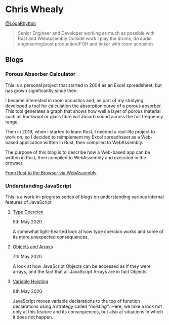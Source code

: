 # Chris Whealy

[@LogaRhythm](https://twitter.com/LogaRhythm)


> Senior Engineer and Developer working as much as possible with Rust and WebAssembly
> Outside work I play the drums, do audio engineering/post production/FOH and tinker with room acoustics


## Blogs

### Porous Absorber Calculator

This is a personal project that started in 2004 as an Excel spreadsheet, but has grown significantly since then.

I became interested in room acoustics and, as part of my studying, developed a tool for calculation the absorption curve of a porous absorber.  This tool generates a graph that shows how well a layer of porous material such as Rockwool or glass fibre will absorb sound across the full frequency range.

Then in 2019, when I started to learn Rust, I needed a real-life project to work on; so I decided to reimplement my Excel spreadhseet as a Web-based application written in Rust, then compiled to WebAssembly.

The purpose of this blog is to describe how a Web-based app can be written in Rust, then compiled to WebAssembly and executed in the browser.

[From Rust to the Browser via WebAssembly](./RustWASM/)

### Understanding JavaScript

This is a work-in-progress series of blogs on understanding various internal features of JavaScript

1. [Type Coercion](./InsideJavaScript/01%20Type%20Coercion/)

    5th May 2020

    A somewhat light-hearted look at how type coercion works and some of its more unexpected consequences.

1. [Objects and Arrays](./InsideJavaScript/02%20Objects%20and%20Arrays/)

    7th May 2020

    A look at how JavaScript Objects can be accessed as if they were arrays, and the fact that all JavaScript Arrays are in fact Objects.

1. [Variable Hoisting](./InsideJavaScript/03%20Hoisting/)

    8th May 2020

    JavaScript moves variable declarations to the top of function declarations using a strategy called *"hoisting"*.  Here, we take a look not only at this feature and its consequences, but also at situations in which it does not happen.
